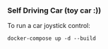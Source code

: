 ### Self Driving Car (toy car :))

To run a car joystick control:
```
docker-compose up -d --build
```

